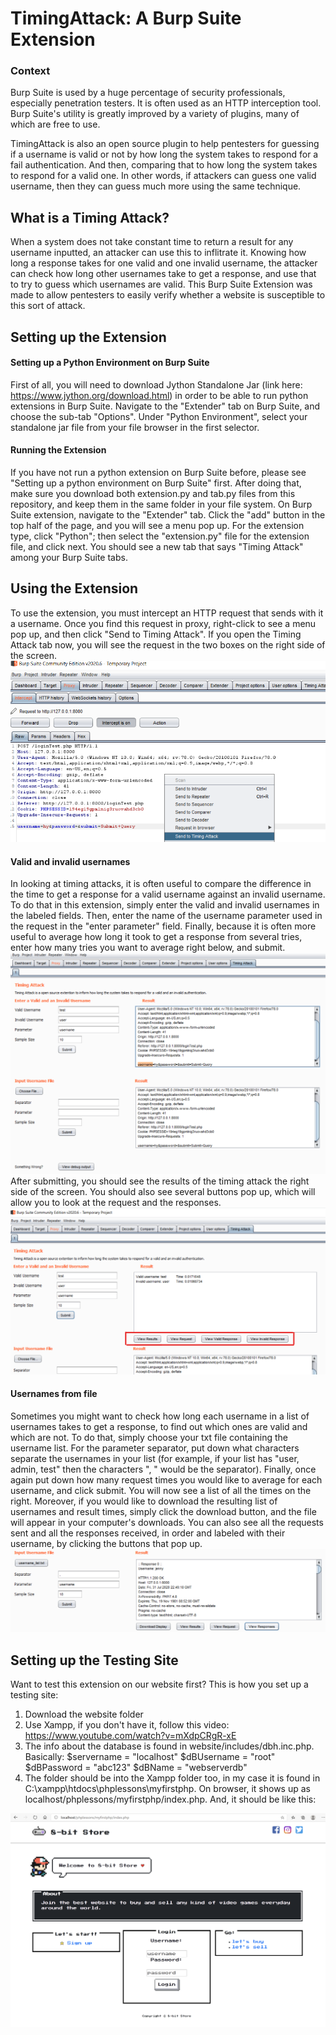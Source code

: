 # TimingAttack: A Burp Suite Extension

### Context
Burp Suite is used by a huge percentage of security professionals, especially penetration testers. It is often used as an HTTP interception tool. Burp Suite's utility is greatly improved by a variety of plugins, many of which are free to use.

TimingAttack is also an open source plugin to help pentesters for guessing if a username is valid or not by how long the system takes to respond for a fail authentication. And then, comparing that to how long the system takes to respond for a valid one. In other words, if attackers can guess one valid username, then they can guess much more using the same technique.

## What is a Timing Attack?
When a system does not take constant time to return a result for any username inputted, an attacker can use this to inflitrate it. Knowing how long a response takes for one valid and one invalid username, the attacker can check how long other usernames take to get a response, and use that to try to guess which usernames are valid. This Burp Suite Extension was made to allow pentesters to easily verify whether a website is susceptible to this sort of attack.

## Setting up the Extension
#### Setting up a Python Environment on Burp Suite
First of all, you will need to download Jython Standalone Jar (link here: https://www.jython.org/download.html) in order to be able to run python extensions in Burp Suite.
Navigate to the "Extender" tab on Burp Suite, and choose the sub-tab "Options". Under "Python Environment", select your standalone jar file from your file browser in the first selector.
#### Running the Extension
If you have not run a python extension on Burp Suite before, please see "Setting up a python environment on Burp Suite" first.
After doing that, make sure you download both extension.py and tab.py files from this repository, and keep them in the same folder in your file system.
On Burp Suite extension, navigate to the "Extender" tab. Click the "add" button in the top half of the page, and you will see a menu pop up. For the extension type, click "Python"; then select the "extension.py" file for the extension file, and click next. You should see a new tab that says "Timing Attack" among your Burp Suite tabs.

## Using the Extension
To use the extension, you must intercept an HTTP request that sends with it a username. Once you find this request in proxy, right-click to see a menu pop up, and then click "Send to Timing Attack". If you open the Timing Attack tab now, you will see the request in the two boxes on the right side of the screen.
![Clicking "Send to Timing Attack"](Screenshots/Send-to-timing-attack.png)
#### Valid and invalid usernames
In looking at timing attacks, it is often useful to compare the difference in the time to get a response for a valid username against an invalid username. To do that in this extension, simply enter the valid and invalid usernames in the labeled fields. Then, enter the name of the username parameter used in the request in the "enter parameter" field. Finally, because it is often more useful to average how long it took to get a response from several tries, enter how many tries you want to average right below, and submit.
![Right before submitting](Screenshots/Before-submitting.png)
After submitting, you should see the results of the timing attack the right side of the screen. You should also see several buttons pop up, which will allow you to look at the request and the responses.
![Buttons](Screenshots/top-buttons.png)
#### Usernames from file
Sometimes you might want to check how long each username in a list of usernames takes to get a response, to find out which ones are valid and which are not. To do that, simply choose your txt file containing the username list. For the parameter separator, put down what characters separate the usernames in your list (for example, if your list has "user, admin, test" then the characters ", " would be the separator). Finally, once again put down how many request times you would like to average for each username, and click submit. You will now see a list of all the times on the right. Moreover, if you would like to download the resulting list of usernames and result times, simply click the download button, and the file will appear in your computer's downloads. You can also see all the requests sent and all the responses received, in order and labeled with their username, by clicking the buttons that pop up.
![List of responses](Screenshots/response-list.png)
## Setting up the Testing Site
Want to test this extension on our website first? This is how you set up a testing site:
1. Download the website folder
2. Use Xampp, if you don't have it, follow this video: https://www.youtube.com/watch?v=mXdpCRgR-xE
3. The info about the database is found in website/includes/dbh.inc.php. Basically:
$servername = "localhost"
$dBUsername = "root"
$dBPassword = "abc123"
$dBName = "webserverdb"
4. The folder should be into the Xampp folder too, in my case it is found in C:\xampp\htdocs\phplessons\myfirstphp. On browser, it shows up as localhost/phplessons/myfirstphp/index.php. And, it should be like this:

![Website Design](Screenshots/website.png)
